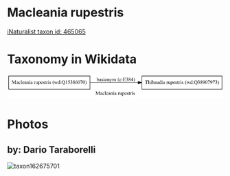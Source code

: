 
Macleania rupestris
===================
  
[iNaturalist taxon id: 465065](https://www.inaturalist.org/taxa/465065)
# Taxonomy in Wikidata
  
![Macleania rupestris](../wikidata_schemas/Macleania_rupestris.gv.png)
# Photos

## by: Dario Taraborelli
  
![taxon162675701](https://inaturalist-open-data.s3.amazonaws.com/photos/174353161/medium.jpg)